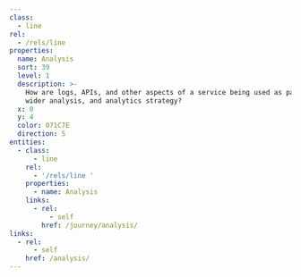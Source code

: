```yaml
---
class:
  - line
rel:
  - /rels/line
properties:
  name: Analysis
  sort: 39
  level: 1
  description: >-
    How are logs, APIs, and other aspects of a service being used as part of
    wider analysis, and analytics strategy?
  x: 0
  y: 4
  color: 071C7E
  direction: S    
entities:
  - class:
      - line
    rel:
      - '/rels/line '
    properties:
      - name: Analysis
    links:
      - rel:
          - self
        href: /journey/analysis/
links:
  - rel:
      - self
    href: /analysis/
---
```

